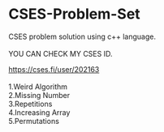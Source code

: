 # CSES-Problem-Set
CSES problem solution using c++ language.<br><br>
YOU CAN CHECK MY CSES ID.<br>

https://cses.fi/user/202163<br><br>
1.Weird Algorithm<br>
2.Missing Number<br>
3.Repetitions<br>
4.Increasing Array<br>
5.Permutations
